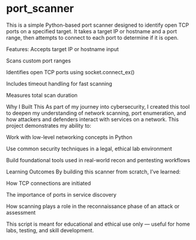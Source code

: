 # port_scanner
This is a simple Python-based port scanner designed to identify open TCP ports on a specified target. It takes a target IP or hostname and a port range, then attempts to connect to each port to determine if it is open.

 Features:
Accepts target IP or hostname input

Scans custom port ranges

Identifies open TCP ports using socket.connect_ex()

Includes timeout handling for fast scanning

Measures total scan duration

 Why I Built This
As part of my journey into cybersecurity, I created this tool to deepen my understanding of network scanning, port enumeration, and how attackers and defenders interact with services on a network. This project demonstrates my ability to:

Work with low-level networking concepts in Python

Use common security techniques in a legal, ethical lab environment

Build foundational tools used in real-world recon and pentesting workflows

 Learning Outcomes
By building this scanner from scratch, I’ve learned:

How TCP connections are initiated

The importance of ports in service discovery

How scanning plays a role in the reconnaissance phase of an attack or assessment

This script is meant for educational and ethical use only — useful for home labs, testing, and skill development.
